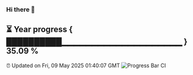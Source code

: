 ### Hi there 👋
⏳ Year progress { ██████████▁▁▁▁▁▁▁▁▁▁▁▁▁▁▁▁▁▁▁▁ } 35.09 %
---
⏰ Updated on Fri, 09 May 2025 01:40:07 GMT
![Progress Bar CI](https://github.com/liununu/liununu/workflows/Progress%20Bar%20CI/badge.svg)
